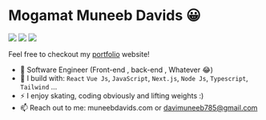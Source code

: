 # Mogamat Muneeb Davids 😀

[<img src="https://img.shields.io/badge/github-%2312100E.svg?&style=for-the-badge&logo=github&logoColor=white&color=black" />](https://github.com/Mogamat-Muneeb)
[<img src="https://img.shields.io/badge/instagram-%2312100E.svg?&style=for-the-badge&logo=instagram&color=405DE6" />](https://www.instagram.com/mogmuneebdavids) 
[<img src="https://img.shields.io/badge/linkedin-%230077B5.svg?&style=for-the-badge&logo=linkedin&logoColor=white" />](https://www.linkedin.com/in/mogamat-muneeb/)

Feel free to checkout my [portfolio](https://muneebdavids.com) website!
- 🏢 Software Engineer (Front-end , back-end , Whatever 😂)
- 🧰 I build with: `React` `Vue Js`, `JavaScript`, `Next.js`, `Node Js`,  `Typescript`, `Tailwind` ...
- ⚡ I enjoy skating, coding obviously and lifting weights :)
- 📫 Reach out to me: muneebdavids.com or davimuneeb785@gmail.com
